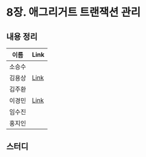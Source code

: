 # 8장. 애그리거트 트랜잭션 관리

## 내용 정리

|  이름   | Link  |
|:-----:|:------|
|  소승수  |       |
|  김용상  | [Link](https://sturdy-rainstorm-a1c.notion.site/DDD-8-04980acb078748dca97260495a990bbc?pvs=4)     | 
|  김주환  |       |
|  이경민  | [Link](https://velog.io/@tidavid1/DDD-START-8%EC%9E%A5.-%EC%95%A0%EA%B7%B8%EB%A6%AC%EA%B1%B0%ED%8A%B8-%ED%8A%B8%EB%9E%9C%EC%9E%AD%EC%85%98-%EA%B4%80%EB%A6%AC) |
|  임수진  |       |
|  홍지인  |       |

## 스터디
> 
